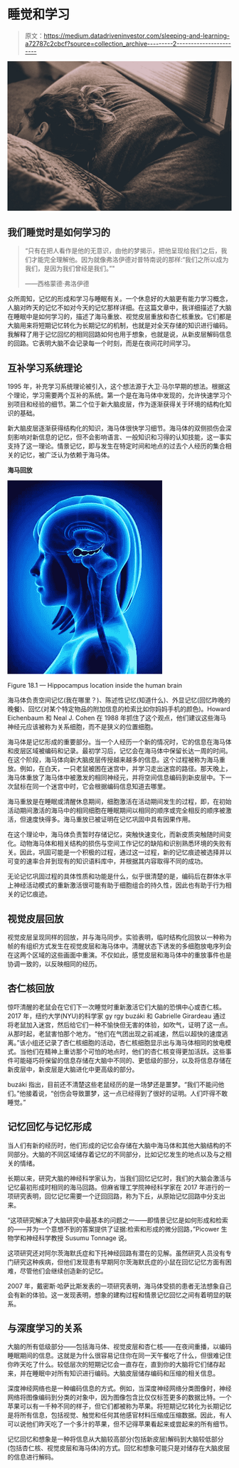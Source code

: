 # 睡觉和学习

> 原文：<https://medium.datadriveninvestor.com/sleeping-and-learning-a72787c2cbcf?source=collection_archive---------2----------------------->

![](img/2ef106701cd0e367b3c003030aca2c36.png)

## 我们睡觉时是如何学习的

> “只有在把人看作是他的无意识，由他的梦揭示，把他呈现给我们之后，我们才能完全理解他。因为就像弗洛伊德对普特南说的那样:“我们之所以成为我们，是因为我们曾经是我们。”"
> 
> ——西格蒙德·弗洛伊德

众所周知，记忆的形成和学习与睡眠有关。一个休息好的大脑更有能力学习概念，人脑对昨天的记忆不如对今天的记忆那样详细。在这篇文章中，我详细描述了大脑在睡眠中是如何学习的，描述了海马重放、视觉皮层重放和杏仁核重放。它们都是大脑用来将短期记忆转化为长期记忆的机制，也就是对全天存储的知识进行编码。我解释了用于记忆回忆的相同回路如何也用于想象，也就是说，从新皮层解码信息的回路。它表明大脑不会记录每一个时刻，而是在夜间花时间学习。

## **互补学习系统理论**

1995 年，补充学习系统理论被引入，这个想法源于大卫·马尔早期的想法。根据这个理论，学习需要两个互补的系统。第一个是在海马体中发现的，允许快速学习个别项目和经验的细节。第二个位于新大脑皮层，作为逐渐获得关于环境的结构化知识的基础。

新大脑皮层逐渐获得结构化的知识，海马体很快学习细节。海马体的双侧损伤会深刻影响对新信息的记忆，但不会影响语言、一般知识和习得的认知技能，这一事实支持了这一理论。情景记忆，即与发生在特定时间和地点的过去个人经历的集合相关的记忆，被广泛认为依赖于海马体。

**海马回放**

![](img/0154e07ff0bd90c1d53a4c7c18cbbda4.png)

Figure 18.1 — Hippocampus location inside the human brain

海马体负责空间记忆(我在哪里？)、陈述性记忆(知道什么)、外显记忆(回忆昨晚的晚餐)、回忆(对某个特定物品的附加信息的检索比如你妈妈手机的颜色)。Howard Eichenbaum 和 Neal J. Cohen 在 1988 年抓住了这个观点，他们建议这些海马神经元应该被称为关系细胞，而不是狭义的位置细胞。

海马体是记忆形成的重要部分。当一个人经历一个新的情况时，它的信息在海马体和皮层区域被编码和记录。最初学习后，记忆会在海马体中保留长达一周的时间。在这个阶段，海马体向新大脑皮层传授越来越多的信息。这个过程被称为海马重放。例如，在白天，一只老鼠被困在迷宫中，并学习走出迷宫的路径。那天晚上，海马体重放了海马体中被激发的相同神经元，并将空间信息编码到新皮层中。下一次鼠标在同一个迷宫中时，它会根据编码信息知道去哪里。

海马重放是在睡眠或清醒休息期间，细胞激活在活动期间发生的过程，即，在初始活动期间激活的海马中的相同细胞在睡眠期间以相同的顺序或完全相反的顺序被激活，但速度快得多。海马重放已被证明在记忆巩固中具有因果作用。

在这个理论中，海马体负责暂时存储记忆，突触快速变化，而新皮质突触随时间变化。动物海马体和相关结构的损伤与空间工作记忆的缺陷和识别熟悉环境的失败有关。因此，巩固可能是一个积极的过程，通过这一过程，新的记忆痕迹被选择并以可变的速率合并到现有的知识语料库中，并根据其内容取得不同的成功。

无论记忆巩固过程的具体性质和功能是什么，似乎很清楚的是，编码后在群体水平上神经活动模式的重新激活很可能有助于细胞组合的持久性，因此也有助于行为相关的记忆痕迹。

## **视觉皮层回放**

视觉皮层呈现同样的回放，并与海马同步。实验表明，临时结构化回放以一种称为帧的有组织方式发生在视觉皮层和海马体中。清醒状态下诱发的多细胞放电序列会在这两个区域的这些画面中重演。不仅如此，感觉皮层和海马体中的重放事件也是协调一致的，以反映相同的经历。

## **杏仁核回放**

惊吓清醒的老鼠会在它们下一次睡觉时重新激活它们大脑的恐惧中心或杏仁核。2017 年，纽约大学(NYU)的科学家 gy rgy buzáki 和 Gabrielle Girardeau 通过将老鼠加入迷宫，然后给它们一种不愉快但无害的体验，如吹气，证明了这一点。从那时起，老鼠害怕那个地方。“他们在气团出现之前减速，然后以超快的速度逃离。”该小组还记录了杏仁核细胞的活动，杏仁核细胞显示出与海马体相同的放电模式。当他们在精神上重访那个可怕的地点时，他们的杏仁核变得更加活跃。这些事件可能碰巧将保留的信息存储在大脑中不同的、更低级的部分，以及将信息存储在新皮层中，新皮层是大脑进化中更高级的部分。

buzáki 指出，目前还不清楚这些老鼠经历的是一场梦还是噩梦。“我们不能问他们。”他接着说，“创伤会导致噩梦，这一点已经得到了很好的证明。人们吓得不敢睡觉。”

## **记忆回忆与记忆形成**

当人们有新的经历时，他们形成的记忆会存储在大脑中海马体和其他大脑结构的不同部分。大脑的不同区域储存着记忆的不同部分，比如记忆发生的地点以及与之相关的情绪。

长期以来，研究大脑的神经科学家认为，当我们回忆记忆时，我们的大脑会激活与记忆最初形成时相同的海马回路。但麻省理工学院神经科学家在 2017 年进行的一项研究表明，回忆记忆需要一个迂回回路，称为下丘，从原始记忆回路中分支出来。

“这项研究解决了大脑研究中最基本的问题之一——即情景记忆是如何形成和检索的——并为一个意想不到的答案提供了证据:检索和形成的微分回路，”Picower 生物学和神经科学教授 Susumu Tonnage 说。

这项研究还对阿尔茨海默氏症和下托神经回路有潜在的见解。虽然研究人员没有专门研究这种疾病，但他们发现患有早期阿尔茨海默氏症的小鼠在回忆记忆方面有困难，尽管他们会继续创造新的记忆。

2007 年，戴密斯·哈萨比斯发表的一项研究表明，海马体受损的患者无法想象自己会有新的体验。这一发现表明，想象的建构过程和情景记忆回忆之间有着明显的联系。

## **与深度学习的关系**

大脑的所有低级部分——包括海马体、视觉皮层和杏仁核——在夜间重播，以编码睡眠期间的信息。这就是为什么很容易记住你在同一天午餐吃了什么，但很难记住你昨天吃了什么。较低层次的短期记忆会一直存在，直到你的大脑将它们储存起来，并在睡眠中对所有知识进行编码。大脑皮层储存编码和压缩的相关信息。

深度神经网络也是一种编码信息的方式。例如，当深度神经网络分类图像时，神经网络将图像编码到分类的对象中，因为图像包含比仅仅标签更多的数据比特。一个苹果可以有一千种不同的样子，但它们都被称为苹果。将短期记忆转化为长期记忆是将所有信息，包括视觉、触觉和任何其他感官材料压缩成压缩数据。因此，有人可以说他们昨天吃了一个多汁的苹果，但不记得苹果看起来或尝起来的所有细节。

记忆回忆和想象是一种将信息从大脑较高部分(包括新皮层)解码到大脑较低部分(包括杏仁核、视觉皮层和海马体)的方式。回忆和想象可能只是对储存在大脑皮层的信息进行解码。